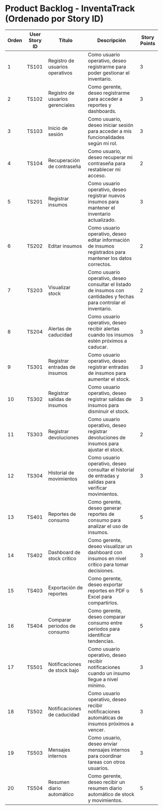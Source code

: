 # Product Backlog - InventaTrack (Ordenado por Story ID)

| Orden | User Story ID | Título                          | Descripción                                                                 | Story Points |
|-------|---------------|---------------------------------|-----------------------------------------------------------------------------|--------------|
| 1     | TS101         | Registro de usuarios operativos | Como usuario operativo, deseo registrarme para poder gestionar el inventario. | 3 |
| 2     | TS102         | Registro de usuarios gerenciales| Como gerente, deseo registrarme para acceder a reportes y dashboards. | 3 |
| 3     | TS103         | Inicio de sesión                | Como usuario, deseo iniciar sesión para acceder a mis funcionalidades según mi rol. | 3 |
| 4     | TS104         | Recuperación de contraseña      | Como usuario, deseo recuperar mi contraseña para restablecer mi acceso. | 2 |
| 5     | TS201         | Registrar insumos               | Como usuario operativo, deseo registrar nuevos insumos para mantener el inventario actualizado. | 3 |
| 6     | TS202         | Editar insumos                  | Como usuario operativo, deseo editar información de insumos registrados para mantener los datos correctos. | 2 |
| 7     | TS203         | Visualizar stock                | Como usuario operativo, deseo consultar el listado de insumos con cantidades y fechas para controlar el inventario. | 2 |
| 8     | TS204         | Alertas de caducidad            | Como usuario operativo, deseo recibir alertas cuando los insumos estén próximos a caducar. | 3 |
| 9     | TS301         | Registrar entradas de insumos   | Como usuario operativo, deseo registrar entradas de insumos para aumentar el stock. | 3 |
| 10    | TS302         | Registrar salidas de insumos    | Como usuario operativo, deseo registrar salidas de insumos para disminuir el stock. | 3 |
| 11    | TS303         | Registrar devoluciones          | Como usuario operativo, deseo registrar devoluciones de insumos para ajustar el stock. | 2 |
| 12    | TS304         | Historial de movimientos        | Como usuario operativo, deseo consultar el historial de entradas y salidas para verificar movimientos. | 3 |
| 13    | TS401         | Reportes de consumo             | Como gerente, deseo generar reportes de consumo para analizar el uso de insumos. | 5 |
| 14    | TS402         | Dashboard de stock crítico      | Como gerente, deseo visualizar un dashboard con insumos en nivel crítico para tomar decisiones. | 3 |
| 15    | TS403         | Exportación de reportes         | Como gerente, deseo exportar reportes en PDF o Excel para compartirlos. | 5 |
| 16    | TS404         | Comparar periodos de consumo    | Como gerente, deseo comparar consumo entre periodos para identificar tendencias. | 5 |
| 17    | TS501         | Notificaciones de stock bajo    | Como usuario operativo, deseo recibir notificaciones cuando un insumo llegue a nivel mínimo. | 3 |
| 18    | TS502         | Notificaciones de caducidad     | Como usuario operativo, deseo recibir notificaciones automáticas de insumos próximos a vencer. | 3 |
| 19    | TS503         | Mensajes internos               | Como usuario, deseo enviar mensajes internos para coordinar tareas con otros usuarios. | 3 |
| 20    | TS504         | Resumen diario automático       | Como gerente, deseo recibir un resumen diario automático de stock y movimientos. | 5 |
